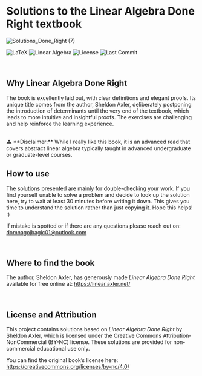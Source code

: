 # Solutions to the Linear Algebra Done Right textbook

![Solutions_Done_Right (7)](https://github.com/user-attachments/assets/a664147e-a022-4625-8862-2d536b7deee9)



![LaTeX](https://img.shields.io/badge/language-LaTeX-blue)  ![Linear Algebra](https://img.shields.io/badge/topic-linear_algebra-brightgreen)  ![License](https://img.shields.io/github/license/SupremeLordGamer/latex-linear-algebra-solutions)  ![Last Commit](https://img.shields.io/github/last-commit/SupremeLordGamer/latex-linear-algebra-solutions)

<br>

## Why Linear Algebra Done Right

The book is excellently laid out, with clear definitions and elegant proofs. Its unique title comes from the author, Sheldon Axler, deliberately postponing the introduction of determinants until the very end of the textbook, which leads to more intuitive and insightful proofs. The exercises are challenging and help reinforce the learning experience.

<br>
⚠️ **Disclaimer:** While I really like this book, it is an advanced read that covers abstract linear algebra typically taught in advanced undergraduate or graduate-level courses.

<br>

## How to use

The solutions presented are mainly for double-checking your work. If you find yourself unable to solve a problem and decide to look up the solution here, try to wait at least 30 minutes before writing it down. This gives you time to understand the solution rather than just copying it. Hope this helps! :)

If mistake is spotted or if there are any questions please reach out on: domnagojbagic01@outlook.com

<br>

## Where to find the book

The author, Sheldon Axler, has generously made *Linear Algebra Done Right* available for free online at: https://linear.axler.net/

<br>

## License and Attribution

This project contains solutions based on *Linear Algebra Done Right* by Sheldon Axler, which is licensed under the Creative Commons Attribution-NonCommercial (BY-NC) license. These solutions are provided for non-commercial educational use only.

You can find the original book’s license here: https://creativecommons.org/licenses/by-nc/4.0/



